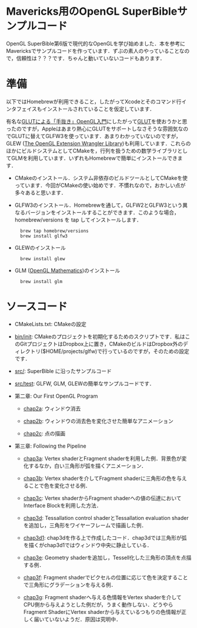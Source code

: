 # Mavericks用のOpenGL SuperBibleサンプルコード

OpenGL SuperBible第6版で現代的なOpenGLを学び始めました．本を参考にMavericksでサンプルコードを作っています．ずぶの素人のやっていることなので，信頼性は？？？です．ちゃんと動いていないコードもあります．

# 準備

以下ではHomebrewが利用できること，したがってXcodeとそのコマンド行インタフェイスもインストールされていることを仮定しています．

有名な[GLUTによる「手抜き」OpenGL入門](http://www.wakayama-u.ac.jp/~tokoi/opengl/libglut.html)にしたがって[GLUT](https://www.opengl.org/resources/libraries/glut/)を使おうかと思ったのですが，Appleはあまり熱心にGLUTをサポートしなさそうな雰囲気なのでGLUTに替えてGLFW3を使っています．あまりわかっていないのですが，GLEW ([The OpenGL Extension Wrangler Library](http://glew.sourceforge.net))も利用しています．これらのほかにビルドシステムとしてCMakeを，行列を扱うための数学ライブラリとしてGLMを利用しています．いずれもHomebrewで簡単にインストールできます．

- CMakeのインストール．システム非依存のビルドツールとしてCMakeを使っています．今回がCMakeの使い始めです．不慣れなので，おかしい点が多々あると思います．

- GLFW3のインストール．Homebrewを通して，GLFW2とGLFW3という異なるバージョンをインストールすることができます．このような場合，homebrew/versions を tap してインストールします．

        brew tap homebrew/versions
        brew install glfw3

- GLEWのインストール

        brew install glew

- GLM ([OpenGL Mathematics](http://glm.g-truc.net/0.9.6/index.html))のインストール

        brew install glm

# ソースコード

- CMakeLists.txt: CMakeの設定

- [bin/init](bin/init): CMakeのプロジェクトを初期化するためのスクリプトです．私はこのGitプロジェクトはDropbox上に置き，CMakeのビルドはDropbox外のディレクトリ($HOME/projects/glfw)で行っているのですが，そのための設定です．

- [src/](src/): SuperBible に沿ったサンプルコード

- [src/test](src/test): GLFW, GLM, GLEWの簡単なサンプルコードです．

- 第二章: Our First OpenGL Program

    - [chap2a](src/chap2a.cpp): ウィンドウ消去

    - [chap2b](src/chap2b.cpp): ウィンドウの消去色を変化させた簡単なアニメーション

    - [chap2c](src/chap2c.cpp): 点の描画

- 第三章: Following the Pipeline

    - [chap3a](src/chap3a.cpp): Vertex shaderとFragment shaderを利用した例．背景色が変化するなか，白い三角形が弧を描くアニメーション．

    - [chap3b](src/chap3b.cpp): Vertex shaderを介してFragment shaderに三角形の色を与えることで色を変化させる例．

    - [chap3c](src/chap3c.cpp): Vertex shaderからFragment shaderへの値の伝達においてInterface Blockを利用した方法．

    - [chap3d](src/chap3d.cpp): Tessallation control shaderとTessallation evaluation shaderを追加し，三角形をワイヤーフレームで描画した例．

    - [chap3d1](src/chap3d1.cpp): chap3dを作る上で作成したコード．chap3dでは三角形が弧を描くがchap3d1ではウィンドウ中央に静止している．

    - [chap3e](src/chap3e.cpp): Geometry shaderを追加し，Tessell化した三角形の頂点を点描する例．

    - [chap3f](src/chap3f.cpp): Fragment shaderでピクセルの位置に応じて色を決定することで三角形にグラデーションを与える例．

    - [chap3g](src/chap3g.cpp): Fragment shaderへ与える色情報をVertex shaderを介してCPU側から与えようとした例だが，うまく動作しない．どうやらFragment ShaderにVertex shaderから与えているつもりの色情報が正しく届いていないようだ．原因は究明中．
